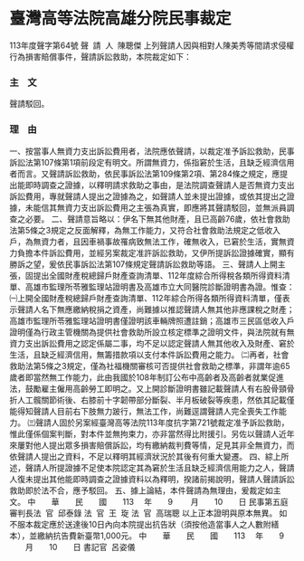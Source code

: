 # 臺灣高等法院高雄分院民事裁定
113年度聲字第64號
聲  請  人  陳聰傑
上列聲請人因與相對人陳美秀等間請求侵權行為損害賠償事件，聲請訴訟救助，本院裁定如下：
### 主    文
聲請駁回。
### 理    由
一、按當事人無資力支出訴訟費用者，法院應依聲請，以裁定准予訴訟救助，民事訴訟法第107條第1項前段定有明文。所謂無資力，係指窘於生活，且缺乏經濟信用者而言。又聲請訴訟救助，依民事訴訟法第109條第2項、第284條之規定，應提出能即時調查之證據，以釋明請求救助之事由，是法院調查聲請人是否無資力支出訴訟費用，專就聲請人提出之證據為之，如聲請人並未提出證據，或依其提出之證據，未能信其無資力支出訴訟費用之主張為真實，即應將其聲請駁回，並無派員調查之必要。
二、聲請意旨略以：伊名下無其他財產，且已高齡76歲，依社會救助法第5條之3規定之反面解釋，為無工作能力，又符合社會救助法規定之低收入戶，為無資力者，且因車禍事故罹病致無法工作，確無收入，已窘於生活，實無資力負擔本件訴訟費用，並經另案裁定准許訴訟救助，又伊所提訴訟證據確實，顯有勝訴之望，爰依民事訴訟法第107條規定聲請訴訟救助等語。
三、聲請人上開主張，固提出全國財產稅總歸戶財產查詢清單、112年度綜合所得稅各類所得資料清單、高雄市監理所苓雅監理站證明書及高雄市立大同醫院診斷證明書為證。惟查：
㈠上開全國財產稅總歸戶財產查詢清單、112年綜合所得各類所得資料清單，僅表示聲請人名下無應繳納稅捐之資產，尚難據以推認聲請人無其他非應課稅之財產；高雄市監理所苓雅監理站證明書僅證明該車輛牌照遭註銷；高雄市三民區低收入戶證明僅為行政主管機關為提供社會救助所設立核定標準之證明文件，與法院就有無資力支出訴訟費用之認定係屬二事，均不足以認定聲請人無其他收入及財產、窘於生活，且缺乏經濟信用，無籌措款項以支付本件訴訟費用之能力。
㈡再者，社會救助法第5條之3規定，僅為社福機關審核可否提供社會救助之標準，非謂年逾65歲者即當然無工作能力，此由我國於108年制訂公布中高齡者及高齡者就業促進法，鼓勵雇主僱用高齡勞工即明之。又上開診斷證明書雖記載聲請人有右股骨頸骨折人工髖關節術後、右膝前十字韌帶部分斷裂、半月板破裂等疾患，然依其記載僅能得知聲請人目前右下肢無力跛行，無法工作，尚難逕謂聲請人完全喪失工作能力。
㈢聲請人固於另案經臺灣高等法院113年度抗字第721號裁定准予訴訟救助，惟此僅係個案判斷，對本件並無拘束力，亦非當然得比附援引。另佐以聲請人近年來屢對他人提出眾多損害賠償訴訟，均有繳納裁判費等情，足見其非全無資力，而依聲請人提出之資料，不足以釋明其經濟狀況於其後有何重大變遷。
四、綜上所述，聲請人所提證據不足使本院認定其為窘於生活且缺乏經濟信用能力之人，聲請人復未提出其他能即時調查之證據資料以為釋明，揆諸前揭說明，聲請人聲請訴訟救助即於法不合，應予駁回。
五、據上論結，本件聲請為無理由，爰裁定如主文。
中　　華　　民　　國　　113 　年　　9 　　月　　10　　日
民事第五庭
審判長法  官  邱泰錄
法  官  王  琁
法  官  高瑞聰
以上正本證明與原本無異。
如不服本裁定應於送達後10日內向本院提出抗告狀（須按他造當事人之人數附繕本），並繳納抗告費新臺幣1,000元。
中　　華　　民　　國　　113 　年　　9 　　月　　10　　日
書記官  呂姿儀